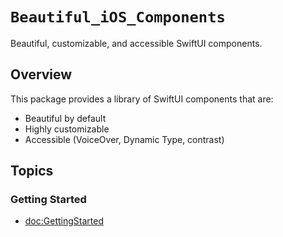 # ``Beautiful_iOS_Components``

Beautiful, customizable, and accessible SwiftUI components.

## Overview

This package provides a library of SwiftUI components that are:

- Beautiful by default
- Highly customizable
- Accessible (VoiceOver, Dynamic Type, contrast)

## Topics

### Getting Started

- <doc:GettingStarted>

